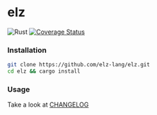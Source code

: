 # elz

![Rust](https://github.com/dannypsnl/elz/workflows/Rust/badge.svg?branch=master)
[![Coverage Status](https://coveralls.io/repos/github/dannypsnl/elz/badge.svg?branch=dannypsnl-coverage)](https://coveralls.io/github/dannypsnl/elz?branch=dannypsnl-coverage)

### Installation

```bash
git clone https://github.com/elz-lang/elz.git
cd elz && cargo install
```

### Usage

Take a look at [CHANGELOG](https://github.com/elz-lang/elz/blob/master/CHANGELOG.md)
